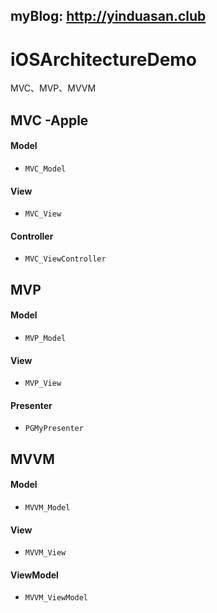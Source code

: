 ## myBlog: http://yinduasan.club

# iOSArchitectureDemo
MVC、MVP、MVVM 


## MVC -Apple

#### Model
* `MVC_Model`

#### View
* `MVC_View`

#### Controller
* `MVC_ViewController`

## MVP

#### Model
* `MVP_Model`

#### View
* `MVP_View`

#### Presenter
* `PGMyPresenter`

## MVVM 

#### Model
* `MVVM_Model`

#### View
* `MVVM_View`

#### ViewModel
* `MVVM_ViewModel`
  
  
